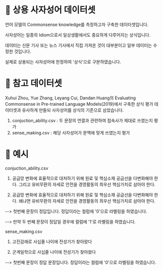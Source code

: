 # 📰 상용 사자성어 데이터셋

언어 모델의 Commonsense knowledge를 측정하고자 구축한 데이터셋입니다.

사자성어는 일종의 Idiom으로서 일상생활에서도 중요하게 다루어지는 상식입니다.

데이터는 신문 기사 또는 뉴스 기사에서 직접 가져온 것이 대부분이고 일부 데이터는 수정한 것입니다.

실제로 상용되는 사자성어에 한정하여 '상식'으로 구분하였습니다.

# 🎯 참고 데이터셋

Xuhui Zhou, Yue Zhang, Leyang Cui, Dandan Huang의 Evaluating Commonsense in Pre-trained Language Models(2019)에서 
구축한 상식 평가 데이터셋과 유사하게 만들되 사자성어를 상식의 기준으로 삼았습니다.

1. conjuction_ability.csv : 두 문장의 연결과 관련하여 접속사가 제대로 쓰였는지 평가
2. sense_making.csv : 해당 사자성어가 문맥에 맞게 쓰였는지 평가

# 🧻 예시

conjuction_ability.csv

1. 공급망 변화에 효율적으로 대처하기 위해 원료 및 핵심소재 공급선을 다변화해야 한다. 그리고 유비무환의 자세로 안전을 경영활동의 최우선 핵심가치로 삼아야 한다.

2. 공급망 변화에 효율적으로 대처하기 위해 원료 및 핵심소재 공급선을 다변화해야 한다. 왜냐면 유비무환의 자세로 안전을 경영활동의 최우선 핵심가치로 삼아야 한다.

--> 첫번째 문장이 정답입니다. 정답이라는 컬럼에 '0'으로 라벨링을 하였습니다.

--> 만약 두 번째 문장이 정답일 경우에 컬럼에 '1'로 라벨링을 하였습니다.

sense_making.csv

1. 고진감래로 사십줄 나이에 전성기가 찾아왔다
   
2. 군계일학으로 사십줄 나이에 전성기가 찾아왔다

--> 첫번째 문장이 정답 문장입니다. 정답이라는 컬럼에 '0'으로 라벨링을 하였습니다.
